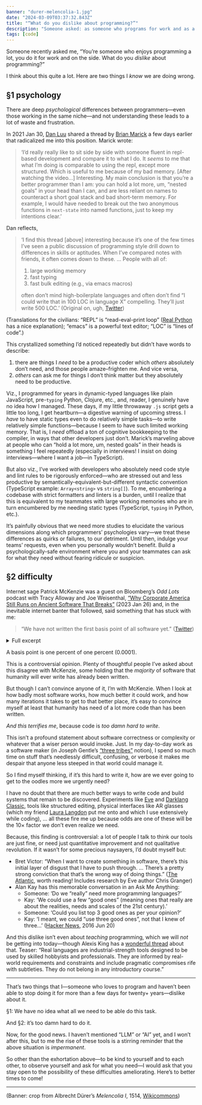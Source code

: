 ```yaml
---
banner: "durer-melencolia-1.jpg"
date: "2024-03-09T03:37:32.843Z"
title: "“What do you dislike about programming?”"
description: "Someone asked: as someone who programs for work and as a hobby, what do you dislike about programming?"
tags: [code]
---
```


Someone recently asked me, “You’re someone who enjoys programming a lot, you do it for work and on the side. What do you _dislike_ about programming?”

I think about this quite a lot. Here are two things I _know_ we are doing wrong.

## §1 psychology

There are deep _psychological_ differences between programmers—even those working in the same niche—and not understanding these leads to a lot of waste and frustration.

In 2021 Jan 30, [Dan Luu](https://mastodon.social/@danluu) shared a thread by [Brian Marick](https://mstdn.social/@marick) a few days earlier that radicalized me into this position. Marick wrote:

> ‘I’d really really like to sit side by side with someone fluent in repl-based development and compare it to what I do. It _seems_ to me that what I’m doing is comparable to using the repl, except more structured. Which is useful to me because of my bad memory. [After watching the video…] Interesting. My main conclusion is that you’re a better programmer than I am: you can hold a lot more, um, “nested goals” in your head than I can, and are less reliant on names to counteract a short goal stack and bad short-term memory. For example, I would have needed to break out the two anonymous functions in `next-state` into named functions, just to keep my intentions clear.’

Dan reflects,

> ‘I find this thread [above] interesting because it’s one of the few times I’ve seen a public discussion of programming style drill down to differences in skills or aptitudes. When I’ve compared notes with friends, it often comes down to these. … People with all of:
>
> 1. large working memory
> 2. fast typing
> 3. fast bulk editing (e.g., via emacs macros)
>
> often don’t mind high-boilerplate languages and often don’t find “I could write that in 100 LOC in language X” compelling. They’ll just write 500 LOC.’ (Original on, ugh, [Twitter](https://twitter.com/danluu/status/1355316226730287105))

(Translations for the civilians: “REPL” is “read-eval-print loop” ([Real Python](https://realpython.com/python-repl/) has a nice explanation); “emacs” is a powerful text editor; “LOC” is “lines of code”.)

This crystallized something I’d noticed repeatedly but didn’t have words to describe:

1. there are things I _need_ to be a productive coder which _others_ absolutely don’t need, and those people amaze–frighten me. And vice versa,
2. _others_ can ask me for things I don’t think matter but they absolutely need to be productive.

Viz., I programmed for years in dynamic-typed languages like plain JavaScript, pre-`typing` Python, Clojure, etc., and, reader, I genuinely have no idea how I managed. These days, if my little throwaway `.js` script gets a little too long, I get heartburn—a digestive warning of upcoming stress. I _have_ to have static types even to do relatively simple tasks—to write relatively simple functions—because I seem to have such limited working memory. That is, I *need* offload a ton of cognitive bookkeeping to the compiler, in ways that other developers just don’t. Marick’s marveling above at people who can “hold a lot more, um, nested goals” in their heads is something I feel repeatedly (especially in interviews! I insist on doing interviews—where I want a job—in TypeScript).

But also viz., I’ve worked with developers who absolutely need code style and lint rules to be rigorously enforced—who are stressed out and less productive by semantically-equivalent-but-different syntactic convention (TypeScript example: `Array<string>` vs `string[]`). To me, encumbering a codebase with strict formatters and linters is a burden, until I realize that this is equivalent to my teammates with large working memories who are in turn encumbered by me needing static types (TypeScript, `typing` in Python, etc.).

It’s painfully obvious that we need more studies to elucidate the various dimensions along which programmers’ psychologies vary—we treat these differences as quirks or failures, to our detriment. Until then, indulge your teams’ requests, even when you personally wouldn’t benefit. Build a psychologically-safe environment where you and your teammates can ask for what they need without fearing ridicule or suspicion.

## §2 difficulty

Internet sage Patrick McKenzie was a guest on Bloomberg’s _Odd Lots_ podcast with Tracy Alloway and Joe Weisenthal, [“Why Corporate America Still
Runs on Ancient Software That Breaks”](https://www.bloomberg.com/news/articles/2023-01-26/odd-lots-podcast-how-software-explains-the-southwest-airlines-outage) (2023 Jan 26) and, in the inevitable internet banter that followed, said something that has stuck with me:

> “We have not written the first basis point of all software yet.” ([Twitter](https://twitter.com/patio11/status/1618572775932985346))

<details>
<summary>Full excerpt</summary>

> A potentially controversial observation: despite the news cycle vis tech layoffs, and acknowledging individuals suffered during them, the job market over the next 5 years will be ~almost best ever for software. ([Twitter](https://twitter.com/patio11/status/1618572445803507712#m))
>
> This is directly downstream of the ongoing refactoring of society, including at large organizations as we mostly talked about, to organize how people collaborate together over a software substrate.
>
> We have not written the first basis point of all software yet. ([Twitter](https://twitter.com/patio11/status/1618572775932985346))

</details>

A basis point is one percent of one percent (0.0001).

This is a controversial opinion. Plenty of thoughtful people I’ve asked about this disagree with McKenzie, some holding that the *majority* of software that humanity will ever write has already been written.

But though I can’t convince anyone of it, I’m with McKenzie. When I look at how badly most software works, how much better it could work, and how many iterations it takes to get to that better place, it’s easy to convince myself at least that humanity has need of a lot more code than has been written.

*And this terrifies me*, because code is *too damn hard to write*.

This isn’t a profound statement about software correctness or complexity or whatever that a wiser person would invoke. Just. In my day-to-day work as a software maker (in Joseph Gentle’s [“three tribes”](https://josephg.com/blog/3-tribes/) notion), I spend so much time on stuff that’s needlessly difficult, confusing, or verbose it makes me despair that anyone less steeped in that world could manage it.

So I find myself thinking, if it’s this hard to write it, how are we ever going to get to the oodles more we urgently need?

I have no doubt that there are much better ways to write code and build systems that remain to be discovered. Experiments like [Eve](http://witheve.com) and [Darklang Classic](https://darklang.com/classic), tools like structured editing, physical interfaces like AR glasses (which my friend [Laura Langdon](https://hachyderm.io/@LauraLangdon/110880090438291077) put me onto and which I use extensively while coding), … all these fire me up because odds are one of these will be the 10× factor we don’t even realize we need.

Because, this finding is controversial: a lot of people I talk to think our tools are just fine, or need just quantitative improvement and not qualitative revolution. If it wasn’t for some precious naysayers, I’d doubt myself but:
- Bret Victor: “When I want to create something in software, there’s this initial layer of disgust that I have to push through. … There’s a pretty strong conviction that that’s the wrong way of doing things.” ([The Atlantic](https://www.theatlantic.com/technology/archive/2017/09/saving-the-world-from-code/540393/), worth reading! Includes research by Eve author Chris Granger)
- Alan Kay has this memorable conversation in an Ask Me Anything: 
  - Someone: ‘Do we “really” need more programming languages?’
  - Kay: ‘We could use a few “good ones” (meaning ones that really are about the realities, needs and scales of the 21st century).’
  - Someone: ‘Could you list top 3 good ones as per your opinion?’
  - Kay: ‘I meant, we could “use three good ones”, not that I knew of three…’ ([Hacker News](https://news.ycombinator.com/item?id=11940015), 2016 Jun 20)

And this dislike isn’t even about *teaching* programming, which we will *not* be getting into today—though Alexis King has a [wonderful thread](https://gist.github.com/fasiha/64ce82e1dd109430dad70285c6b81693) about that. Teaser: “Real languages are industrial-strength tools designed to be used by skilled hobbyists and professionals. They are informed by real-world requirements and constraints and include pragmatic compromises rife with subtleties. They do not belong in any introductory course.”

---

That’s two things that I—someone who loves to program and haven’t been able to stop doing it for more than a few days for twenty+ years—dislike about it.

§1: We have no idea what all we need to be able do this task.

And §2: it’s too damn hard to do it.

Now, for the good news. I haven’t mentioned “LLM” or “AI” yet, and I won’t after this, but to me the rise of these tools is a stirring reminder that the above situation is *impermanent*.

So other than the exhortation above—to be kind to yourself and to each other, to observe yourself and ask for what you need—I would ask that you stay open to the possibility of these difficulties ameliorating. Here’s to better times to come!

---

(Banner: crop from Albrecht Dürer’s *Melencolia I*, 1514, [Wikicommons](https://commons.wikimedia.org/wiki/File:Albrecht_Dürer_-_Melencolia_I_-_Google_Art_Project_(_AGDdr3EHmNGyA).jpg))
